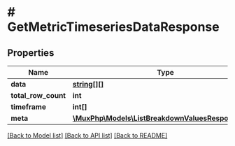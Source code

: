 # # GetMetricTimeseriesDataResponse

## Properties

Name | Type | Description | Notes
------------ | ------------- | ------------- | -------------
**data** | [**string[][]**](array.md) |  | [optional]
**total_row_count** | **int** |  | [optional]
**timeframe** | **int[]** |  | [optional]
**meta** | [**\MuxPhp\Models\ListBreakdownValuesResponseMeta**](ListBreakdownValuesResponseMeta.md) |  | [optional]

[[Back to Model list]](../../README.md#models) [[Back to API list]](../../README.md#endpoints) [[Back to README]](../../README.md)
